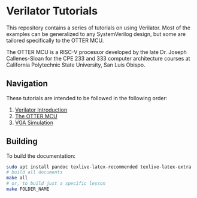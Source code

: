# Verilator Tutorials

This repository contains a series of tutorials on using Verilator. Most of the examples can be generalized to any SystemVerilog design, but some are tailored specifically to the OTTER MCU.

The OTTER MCU is a RISC-V processor developed by the late Dr. Joseph Callenes-Sloan for the CPE 233 and 333 computer architecture courses at California Polytechnic State University, San Luis Obispo.

## Navigation

These tutorials are intended to be followed in the following order:

1. [Verilator Introduction](/Introduction/README.md)
2. [The OTTER MCU](/OTTER/README.md)
3. [VGA Simulation](/VGA/README.md)

## Building

To build the documentation:

```sh
sudo apt install pandoc texlive-latex-recommended texlive-latex-extra
# build all documents
make all
# or, to build just a specific lesson
make FOLDER_NAME
```
